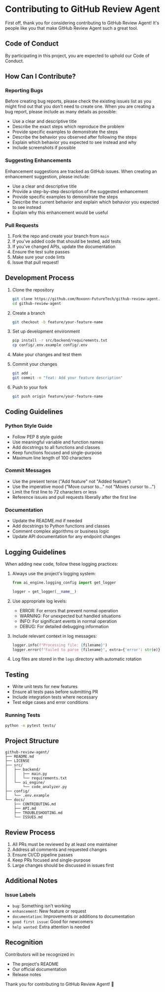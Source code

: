 # Contributing to GitHub Review Agent

First off, thank you for considering contributing to GitHub Review Agent! It's people like you that make GitHub Review Agent such a great tool.

## Code of Conduct

By participating in this project, you are expected to uphold our Code of Conduct.

## How Can I Contribute?

### Reporting Bugs

Before creating bug reports, please check the existing issues list as you might find out that you don't need to create one. When you are creating a bug report, please include as many details as possible:

* Use a clear and descriptive title
* Describe the exact steps which reproduce the problem
* Provide specific examples to demonstrate the steps
* Describe the behavior you observed after following the steps
* Explain which behavior you expected to see instead and why
* Include screenshots if possible

### Suggesting Enhancements

Enhancement suggestions are tracked as GitHub issues. When creating an enhancement suggestion, please include:

* Use a clear and descriptive title
* Provide a step-by-step description of the suggested enhancement
* Provide specific examples to demonstrate the steps
* Describe the current behavior and explain which behavior you expected to see instead
* Explain why this enhancement would be useful

### Pull Requests

1. Fork the repo and create your branch from `main`
2. If you've added code that should be tested, add tests
3. If you've changed APIs, update the documentation
4. Ensure the test suite passes
5. Make sure your code lints
6. Issue that pull request!

## Development Process

1. Clone the repository

    ```bash
    git clone https://github.com/Roxonn-FutureTech/github-review-agent.git
    cd github-review-agent
    ```

2. Create a branch

    ```bash
    git checkout -b feature/your-feature-name
    ```

3. Set up development environment

    ```bash
    pip install -r src/backend/requirements.txt
    cp config/.env.example config/.env
    ```

4. Make your changes and test them

5. Commit your changes

    ```bash
    git add .
    git commit -m "feat: Add your feature description"
    ```

6. Push to your fork

    ```bash
    git push origin feature/your-feature-name
    ```

## Coding Guidelines

### Python Style Guide

* Follow PEP 8 style guide
* Use meaningful variable and function names
* Add docstrings to all functions and classes
* Keep functions focused and single-purpose
* Maximum line length of 100 characters

### Commit Messages

* Use the present tense ("Add feature" not "Added feature")
* Use the imperative mood ("Move cursor to..." not "Moves cursor to...")
* Limit the first line to 72 characters or less
* Reference issues and pull requests liberally after the first line

### Documentation

* Update the README.md if needed
* Add docstrings to Python functions and classes
* Comment complex algorithms or business logic
* Update API documentation for any endpoint changes

## Logging Guidelines

When adding new code, follow these logging practices:

1. Always use the project's logging system:
   ```python
   from ai_engine.logging_config import get_logger
   
   logger = get_logger(__name__)
   ```

2. Use appropriate log levels:
   - ERROR: For errors that prevent normal operation
   - WARNING: For unexpected but handled situations
   - INFO: For significant events in normal operation
   - DEBUG: For detailed debugging information

3. Include relevant context in log messages:
   ```python
   logger.info(f"Processing file: {filename}")
   logger.error(f"Failed to parse {filename}", extra={'error': str(e)})
   ```

4. Log files are stored in the `logs` directory with automatic rotation
## Testing

* Write unit tests for new features
* Ensure all tests pass before submitting PR
* Include integration tests where necessary
* Test edge cases and error conditions

### Running Tests

```bash
python -m pytest tests/
```

## Project Structure

```text
github-review-agent/
├── README.md
├── LICENSE
├── src/
│   ├── backend/
│   │   ├── main.py
│   │   └── requirements.txt
│   └── ai_engine/
│       └── code_analyzer.py
├── config/
│   └── .env.example
└── docs/
    ├── CONTRIBUTING.md
    ├── API.md
    ├── TROUBLESHOOTING.md
    └── ISSUES.md
```

## Review Process

1. All PRs must be reviewed by at least one maintainer
2. Address all comments and requested changes
3. Ensure CI/CD pipeline passes
4. Keep PRs focused and single-purpose
5. Large changes should be discussed in issues first

## Additional Notes

### Issue Labels

* `bug`: Something isn't working
* `enhancement`: New feature or request
* `documentation`: Improvements or additions to documentation
* `good first issue`: Good for newcomers
* `help wanted`: Extra attention is needed

## Recognition

Contributors will be recognized in:

* The project's README
* Our official documentation
* Release notes

Thank you for contributing to GitHub Review Agent! 🎉
